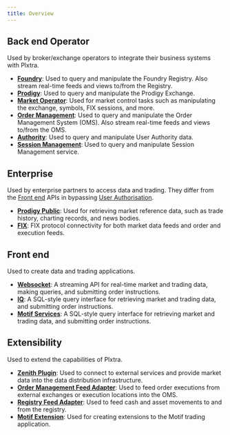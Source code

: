 ```yaml
---
title: Overview
---
```


## Back end Operator

Used by broker/exchange operators to integrate their business systems with Plxtra.

* **[Foundry]()**: Used to query and manipulate the Foundry Registry. Also stream real-time feeds and views to/from the Registry.
* **[Prodigy]()**: Used to query and manipulate the Prodigy Exchange.
* **[Market Operator]()**: Used for market control tasks such as manipulating the exchange, symbols, FIX sessions, and more.
* **[Order Management](/oms-api/)**: Used to query and manipulate the Order Management System (OMS). Also stream real-time feeds and views to/from the OMS.
* **[Authority]()**: Used to query and manipulate User Authority data.
* **[Session Management]()**: Used to query and manipulate Session Management service.

## Enterprise

Used by enterprise partners to access data and trading. They differ from the [Front end](#front-end) APIs in bypassing [User Authorisation](/architecture/components/backend/user-authorisation/).

* **[Prodigy Public]()**: Used for retrieving market reference data, such as trade history, charting records, and news bodies.
* **[FIX]()**: FIX protocol connectivity for both market data feeds and order and execution feeds.

## Front end

Used to create data and trading applications.

* **[Websocket]()**: A streaming API for real-time market and trading data, making queries, and submitting order instructions.
* **[IQ]()**: A SQL-style query interface for retrieving market and trading data, and submitting order instructions.
* **[Motif Services]()**: A SQL-style query interface for retrieving market and trading data, and submitting order instructions.

## Extensibility

Used to extend the capabilities of Plxtra.

* **[Zenith Plugin]()**: Used to connect to external services and provide market data into the data distribution infrastructure.
* **[Order Management Feed Adapter](/oms-api/ws/feed/)**: Used to feed order executions from external exchanges or execution locations into the OMS.
* **[Registry Feed Adapter]()**: Used to feed cash and asset movements to and from the registry.
* **[Motif Extension]()**: Used for creating extensions to the Motif trading application.
